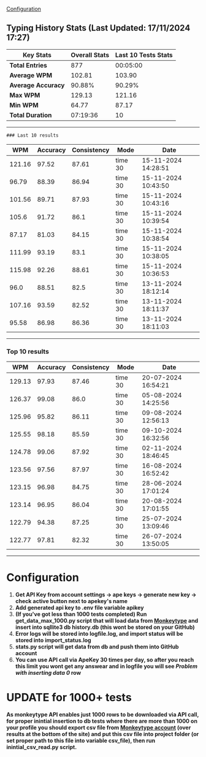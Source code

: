 
[Configuration](#configuration)
## Typing History Stats (Last Updated: 17/11/2024 17:27)

| **Key Stats**               | **Overall Stats**       | **Last 10 Tests Stats**  |
|--------------------------|-------------------------|--------------------------|
| **Total Entries**        | 877           | 00:05:00                       |
| **Average WPM**          | 102.81           | 103.90    |
| **Average Accuracy**     | 90.88%          | 90.29%   |
| **Max WPM**              | 129.13               | 121.16        |
| **Min WPM**              | 64.77               | 87.17                        |
| **Total Duration**       | 07:19:36        | 10                        |


---
    ### Last 10 results

| WPM | Accuracy | Consistency | Mode | Date |
| --- | -------- | ----------- | ---- | --------- |
| 121.16 | 97.52 | 87.61 | time 30 | 15-11-2024 14:28:51 |
| 96.79 | 88.39 | 86.94 | time 30 | 15-11-2024 10:43:50 |
| 101.56 | 89.71 | 87.93 | time 30 | 15-11-2024 10:43:16 |
| 105.6 | 91.72 | 86.1 | time 30 | 15-11-2024 10:39:54 |
| 87.17 | 81.03 | 84.15 | time 30 | 15-11-2024 10:38:54 |
| 111.99 | 93.19 | 83.1 | time 30 | 15-11-2024 10:38:05 |
| 115.98 | 92.26 | 88.61 | time 30 | 15-11-2024 10:36:53 |
| 96.0 | 88.51 | 82.5 | time 30 | 13-11-2024 18:12:14 |
| 107.16 | 93.59 | 82.52 | time 30 | 13-11-2024 18:11:37 |
| 95.58 | 86.98 | 86.36 | time 30 | 13-11-2024 18:11:03 |


 --- 

### Top 10 results

| WPM | Accuracy | Consistency | Mode | Date |
| --- | -------- | ----------- | ---- | --------- |
| 129.13 | 97.93 | 87.46 | time 30 | 20-07-2024 16:54:21 |
| 126.37 | 99.08 | 86.0 | time 30 | 05-08-2024 14:25:56 |
| 125.96 | 95.82 | 86.11 | time 30 | 09-08-2024 12:56:13 |
| 125.55 | 98.18 | 85.59 | time 30 | 09-10-2024 16:32:56 |
| 124.78 | 99.06 | 87.92 | time 30 | 02-11-2024 18:46:45 |
| 123.56 | 97.56 | 87.97 | time 30 | 16-08-2024 16:52:42 |
| 123.15 | 96.98 | 84.75 | time 30 | 28-06-2024 17:01:24 |
| 123.14 | 96.95 | 86.04 | time 30 | 20-08-2024 17:01:55 |
| 122.79 | 94.38 | 87.25 | time 30 | 25-07-2024 13:09:46 |
| 122.77 | 97.81 | 82.32 | time 30 | 26-07-2024 13:50:05 |


 --- 


# Configuration

1. **Get API Key from account settings -> ape keys -> generate new key -> check active button next to apekey's name**
2. **Add generated api key to .env file variable apikey**
3. **(If you've got less than 1000 tests completed) Run get_data_max_1000.py script that will load data from [Monkeytype](https://monkeytype.com/) and insert into sqllite3 db history.db (this wont be stored on your GitHub)**
4. **Error logs will be stored into logfile.log, and import status will be stored into import_status.log**
5. **stats.py script will get data from db and push them into GitHub account**
6. **You can use API call via ApeKey 30 times per day, so after you reach this limit you wont get any answear and in logfile you will see *Problem with inserting data 0* row**

# UPDATE for 1000+ tests
    
**As monkeytype API enables just 1000 rows to be downloaded via API call, for proper inintial insertion to db tests where there are more than 1000 on your profile
you should export csv file from [Monkeytype account](https://monkeytype.com/account) (over results at the bottom of the site)
and put this csv file into project folder (or set proper path to this file into variable csv_file), then run inintial_csv_read.py script.**
    